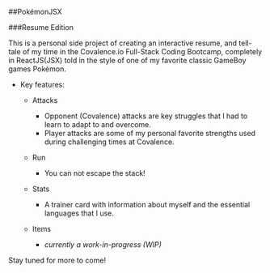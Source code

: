 ##PokémonJSX

###Resume Edition

This is a personal side project of creating an interactive resume, and tell-tale of my time in the Covalence.io Full-Stack Coding Bootcamp, completely in ReactJS(JSX) told in the style of one of my favorite classic GameBoy games Pokémon. 

- Key features:
    - Attacks
        - Opponent (Covalence) attacks are key struggles that I had to learn to adapt to and overcome.
        - Player attacks are some of my personal favorite strengths used during challenging times at Covalence.

    - Run
        - You can not escape the stack!

    - Stats
        - A trainer card with information about myself and the essential languages that I use. 
        <!-- W.I.P. (Click the language icons at the bottom for more info on them) -->

    - Items
        - _currently a work-in-progress (WIP)_

Stay tuned for more to come!

<!-- 
To-Do (WIPs):
Items
Intro animations
Gameboy outer shell when on mobile devices
End credits
AuthToken game saves
New Game / Continue
Player Customization
Optional Standard Resume
Covalence Easter Egg [ <(^,^<) (-_-) ]
Start Menu NavBar
 -->